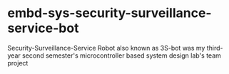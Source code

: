 # embd-sys-security-surveillance-service-bot
Security-Surveillance-Service Robot also known as 3S-bot was my third-year second semester's microcontroller based system design lab's team project

